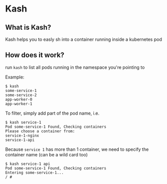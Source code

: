 # Kash

## What is Kash?

Kash helps you to easly sh into a container running inside a kubernetes pod

## How does it work?

run `kash` to list all pods running in the namespace you're pointing to

Example:

    $ kash
    some-service-1
    some-service-2
    app-worker-0
    app-worker-1

To filter, simply add part of the pod name, i.e.

    $ kash service-1
    Pod some-service-1 Found, Checking containers
    Please choose a container from:
    service-1-nginx
    service-1-api

Because `service 1` has more than 1 container, we need to specify the container name (can be a wild card too)

    $ kash service-1 api
    Pod some-service-1 Found, Checking containers
    Entering some-service-1...
    / #

